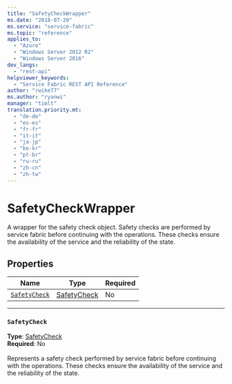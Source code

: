 ```yaml
---
title: "SafetyCheckWrapper"
ms.date: "2018-07-20"
ms.service: "service-fabric"
ms.topic: "reference"
applies_to: 
  - "Azure"
  - "Windows Server 2012 R2"
  - "Windows Server 2016"
dev_langs: 
  - "rest-api"
helpviewer_keywords: 
  - "Service Fabric REST API Reference"
author: "rwike77"
ms.author: "ryanwi"
manager: "timlt"
translation.priority.mt: 
  - "de-de"
  - "es-es"
  - "fr-fr"
  - "it-it"
  - "ja-jp"
  - "ko-kr"
  - "pt-br"
  - "ru-ru"
  - "zh-cn"
  - "zh-tw"
---
```

# SafetyCheckWrapper

A wrapper for the safety check object. Safety checks are performed by service fabric before continuing with the operations. These checks ensure the availability of the service and the reliability of the state.

## Properties
| Name | Type | Required |
| --- | --- | --- |
| [`SafetyCheck`](#safetycheck) | [SafetyCheck](sfclient-model-safetycheck.md) | No |

____
### `SafetyCheck`
__Type__: [SafetyCheck](sfclient-model-safetycheck.md) <br/>
__Required__: No<br/>
<br/>
Represents a safety check performed by service fabric before continuing with the operations. These checks ensure the availability of the service and the reliability of the state.

